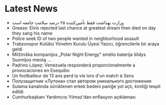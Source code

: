 # Latest News
-  وزارت بهداشت فقط تأمین‌کننده ۲۵ درصد سلامت جامعه است
-  Grease: Elvis rejected last chance at greatest dream then died on day they sang his name
-  Police seek ID of two people wanted in neighborhood assault
-  Trabzonspor Kulübü Yönetim Kurulu Üyesi Yazıcı, öğrencilerle bir araya geldi
-  Milžiniška kompanijos „Polar Night Energy“ smėlio baterija šildys Suomijos miestą ...
-  Padrino López: Venezuela responderá proporcionalmente a provocaciones en Esequibo
-  Un footballeur de 13 ans perd la vie lors d'un match à Sens
-  Полузащитник «Лутона» стал автором уникального достижения
-  Sulama kanalında sürüklenen erkek bedeni paniğe yol açtı, kimliği tespit edildi
-  Cumhurbaşkanı Yardımcısı Yılmaz'dan enflasyon açıklaması

